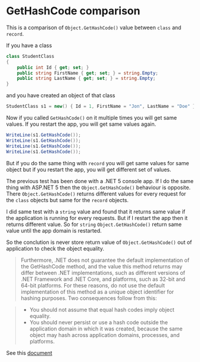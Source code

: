 # GetHashCode comparison

This is a comparison of `Object.GetHashCode()` value between `class` and `record`.

If you have a class

```csharp
class StudentClass
{
    public int Id { get; set; }
    public string FirstName { get; set; } = string.Empty;
    public string LastName { get; set; } = string.Empty;
}
```

and you have created an object of that class

```csharp
StudentClass s1 = new() { Id = 1, FirstName = "Jon", LastName = "Doe" };
```

Now if you called `GetHashCode()` on it multiple times you will get same values. If
you restart the app, you will get same values again.

```csharp
WriteLine(s1.GetHashCode());
WriteLine(s1.GetHashCode());
WriteLine(s1.GetHashCode());
WriteLine(s1.GetHashCode());
```

But if you do the same thing with `record` you will get same values for same object but
if you restart the app, you will get different set of values.

The previous test has been done with a .NET 5 console app. If I do the same thing with ASP.NET 5 then the `Object.GetHashCode()` 
behaviour is opposite. There `Object.GetHashCode()` returns different values for every request
for the `class` objects but same for the `record` objects.

I did same test with a `string` value and found that it returns same value if the application is running for every requests.
But if I restart the app then it returns different value. So for `string` `Object.GetHashCode()` return same value
until the app domain is restarted.

So the conclution is never store return value of `Object.GetHashCode()` out of application to
check the object equality.

> Furthermore, .NET does not guarantee the default implementation of the GetHashCode method, and the value 
> this method returns may differ between .NET implementations, such as different versions of .NET Framework 
> and .NET Core, and platforms, such as 32-bit and 64-bit platforms. For these reasons, do not use the default 
> implementation of this method as a unique object identifier for hashing purposes. Two consequences follow 
> from this:

> - You should not assume that equal hash codes imply object equality.
> - You should never persist or use a hash code outside the application domain in which it was created, because the same object may hash across application domains, processes, and platforms.

See this [document](https://docs.microsoft.com/en-us/dotnet/api/system.object.gethashcode?view=net-5.0#remarks)
